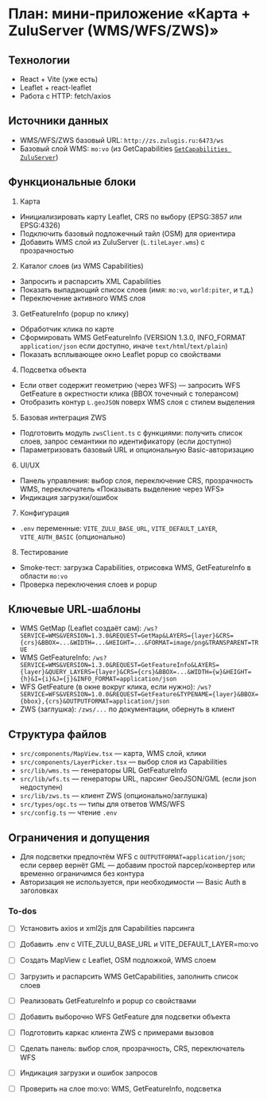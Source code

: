 <!-- c6cc3b7a-0664-482c-8227-557d7a3380d8 c62625b8-a527-4084-8aa5-66a1161de95b -->
# План: мини‑приложение «Карта + ZuluServer (WMS/WFS/ZWS)»

## Технологии

- React + Vite (уже есть)
- Leaflet + react-leaflet
- Работа с HTTP: fetch/axios

## Источники данных

- WMS/WFS/ZWS базовый URL: `http://zs.zulugis.ru:6473/ws`
- Базовый слой WMS: `mo:vo` (из GetCapabilities [`GetCapabilities ZuluServer`](http://zs.zulugis.ru:6473/ws?SERVICE=WMS&VERSION=1.3.0&REQUEST=GetCapabilities))

## Функциональные блоки

1) Карта

- Инициализировать карту Leaflet, CRS по выбору (EPSG:3857 или EPSG:4326)
- Подключить базовый подложечный тайл (OSM) для ориентира
- Добавить WMS слой из ZuluServer (`L.tileLayer.wms`) с прозрачностью

2) Каталог слоев (из WMS Capabilities)

- Запросить и распарсить XML Capabilities
- Показать выпадающий список слоев (имя: `mo:vo`, `world:piter`, и т.д.)
- Переключение активного WMS слоя

3) GetFeatureInfo (popup по клику)

- Обработчик клика по карте
- Сформировать WMS GetFeatureInfo (VERSION 1.3.0, INFO_FORMAT `application/json` если доступно, иначе `text/html`/`text/plain`)
- Показать всплывающее окно Leaflet popup со свойствами

4) Подсветка объекта

- Если ответ содержит геометрию (через WFS) — запросить WFS GetFeature в окрестности клика (BBOX точечный с толерансом)
- Отобразить контур `L.geoJSON` поверх WMS слоя с стилем выделения

5) Базовая интеграция ZWS

- Подготовить модуль `zwsClient.ts` с функциями: получить список слоев, запрос семантики по идентификатору (если доступно)
- Параметризовать базовый URL и опциональную Basic-авторизацию

6) UI/UX

- Панель управления: выбор слоя, переключение CRS, прозрачность WMS, переключатель «Показывать выделение через WFS»
- Индикация загрузки/ошибок

7) Конфигурация

- `.env` переменные: `VITE_ZULU_BASE_URL`, `VITE_DEFAULT_LAYER`, `VITE_AUTH_BASIC` (опционально)

8) Тестирование

- Smoke‑тест: загрузка Capabilities, отрисовка WMS, GetFeatureInfo в области `mo:vo`
- Проверка переключения слоев и popup

## Ключевые URL‑шаблоны

- WMS GetMap (Leaflet создаёт сам): `/ws?SERVICE=WMS&VERSION=1.3.0&REQUEST=GetMap&LAYERS={layer}&CRS={crs}&BBOX=...&WIDTH=...&HEIGHT=...&FORMAT=image/png&TRANSPARENT=TRUE`
- WMS GetFeatureInfo: `/ws?SERVICE=WMS&VERSION=1.3.0&REQUEST=GetFeatureInfo&LAYERS={layer}&QUERY_LAYERS={layer}&CRS={crs}&BBOX=...&WIDTH={w}&HEIGHT={h}&I={i}&J={j}&INFO_FORMAT=application/json`
- WFS GetFeature (в окне вокруг клика, если нужно): `/ws?SERVICE=WFS&VERSION=1.0.0&REQUEST=GetFeature&TYPENAME={layer}&BBOX={bbox},{crs}&OUTPUTFORMAT=application/json`
- ZWS (заглушка): `/zws/...` по документации, обернуть в клиент

## Структура файлов

- `src/components/MapView.tsx` — карта, WMS слой, клики
- `src/components/LayerPicker.tsx` — выбор слоя из Capabilities
- `src/lib/wms.ts` — генераторы URL GetFeatureInfo
- `src/lib/wfs.ts` — генераторы URL, парсинг GeoJSON/GML (если json недоступен)
- `src/lib/zws.ts` — клиент ZWS (опционально/заглушка)
- `src/types/ogc.ts` — типы для ответов WMS/WFS
- `src/config.ts` — чтение `.env`

## Ограничения и допущения

- Для подсветки предпочтём WFS с `OUTPUTFORMAT=application/json`; если сервер вернёт GML — добавим простой парсер/конвертер или временно ограничимся без контура
- Авторизация не используется, при необходимости — Basic Auth в заголовках

### To-dos

- [ ] Установить axios и xml2js для Capabilities парсинга
- [ ] Добавить .env с VITE_ZULU_BASE_URL и VITE_DEFAULT_LAYER=mo:vo
- [ ] Создать MapView с Leaflet, OSM подложкой, WMS слоем
- [ ] Загрузить и распарсить WMS GetCapabilities, заполнить список слоев
- [ ] Реализовать GetFeatureInfo и popup со свойствами
- [ ] Добавить выборочно WFS GetFeature для подсветки объекта
- [ ] Подготовить каркас клиента ZWS с примерами вызовов
- [ ] Сделать панель: выбор слоя, прозрачность, CRS, переключатель WFS
- [ ] Индикация загрузки и ошибок запросов
- [ ] Проверить на слое mo:vo: WMS, GetFeatureInfo, подсветка

